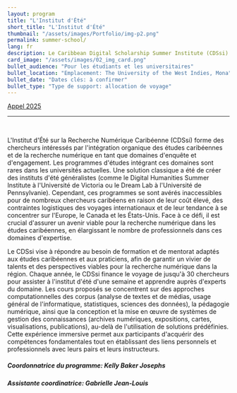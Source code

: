 ```yaml
---
layout: program
title: "L'Institut d'Été"
short_title: "L'Institut d'Été"
thumbnail: "/assets/images/Portfolio/img-p2.png"
permalink: summer-school/
lang: fr
description: Le Caribbean Digital Scholarship Summer Institute (CDSsi) forme des universitaires intéressés à aborder les études caribéennes et l'érudition numérique en tant que domaines de recherche et d'engagement organiquement intégrés. Le CDSsi prend en charge les voyages d'un maximum de 30 chercheurs pour participer à l'institut d'été d'une semaine et apprendre des experts dans le domaine.
card_image: "/assets/images/02_img_card.png"
bullet_audience: "Pour les étudiants et les universitaires"
bullet_location: "Emplacement: The University of the West Indies, Mona"
bullet_date: "Dates clés: à confirmer"
bullet_type: "Type de support: allocation de voyage"
---
```


<div class="project-demo-btn">
        <a class="btn project-btn" href="{{site.baseurl}}/summer-school/cfp2025/">Appel 2025</a> 
        <!-- <a class="btn project-btn" href="https://docs.google.com/document/d/1Lp2Y6SpMaVijGTf2_JNzT20mdaUr4Ndl2zm8r3bYrHY/edit">Appel en français</a> -->
    </div>
<hr>
<br>

<div class="portfolio-details">
  <p>L'Institut d'Été sur la Recherche Numérique Caribéenne (CDSsi) forme des chercheurs intéressés par l'intégration organique des études caribéennes et de la recherche numérique en tant que domaines d'enquête et d'engagement. Les programmes d'études intégrant ces domaines sont rares dans les universités actuelles. Une solution classique a été de créer des instituts d'été généralistes (comme le Digital Humanities Summer Institute à l'Université de Victoria ou le Dream Lab à l'Université de Pennsylvanie). Cependant, ces programmes se sont avérés inaccessibles pour de nombreux chercheurs caribéens en raison de leur coût élevé, des contraintes logistiques des voyages internationaux et de leur tendance à se concentrer sur l'Europe, le Canada et les États-Unis. Face à ce défi, il est crucial d'assurer un avenir viable pour la recherche numérique dans les études caribéennes, en élargissant le nombre de professionnels dans ces domaines d'expertise.</p>

  <p>Le CDSsi vise à répondre au besoin de formation et de mentorat adaptés aux études caribéennes et aux praticiens, afin de garantir un vivier de talents et des perspectives viables pour la recherche numérique dans la région. Chaque année, le CDSsi finance le voyage de jusqu'à 30 chercheurs pour assister à l'institut d'été d'une semaine et apprendre auprès d'experts du domaine. Les cours proposés se concentrent sur des approches computationnelles des corpus (analyse de textes et de médias, usage général de l'informatique, statistiques, sciences des données), la pédagogie numérique, ainsi que la conception et la mise en œuvre de systèmes de gestion des connaissances (archives numériques, expositions, cartes, visualisations, publications), au-delà de l'utilisation de solutions prédéfinies. Cette expérience immersive permet aux participants d'acquérir des compétences fondamentales tout en établissant des liens personnels et professionnels avec leurs pairs et leurs instructeurs.</p>

  <div><h5>Coordonnatrice du programme: Kelly Baker Josephs </h5> </div>
  <div><h5>Assistante coordinatrice: Gabrielle Jean-Louis</h5> </div>
</div>
